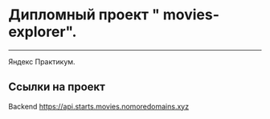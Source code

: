 
# Дипломный проект **" movies-explorer".**
----------------------------------

Яндекс Практикум.

## Ссылки на проект

Backend https://api.starts.movies.nomoredomains.xyz
